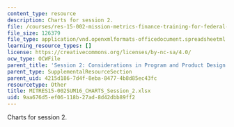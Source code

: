 ```yaml
---
content_type: resource
description: Charts for session 2.
file: /courses/res-15-002-mission-metrics-finance-training-for-federal-credit-program-professionals-summer-2016/9aa676d5ef06118b27ad8d42dbb89ff2_MITRES15-002SUM16_CHARTS_Session_2.xlsx
file_size: 126379
file_type: application/vnd.openxmlformats-officedocument.spreadsheetml.sheet
learning_resource_types: []
license: https://creativecommons.org/licenses/by-nc-sa/4.0/
ocw_type: OCWFile
parent_title: 'Session 2: Considerations in Program and Product Design'
parent_type: SupplementalResourceSection
parent_uid: 4215d186-7d4f-8eba-8477-4b8d85ec43fc
resourcetype: Other
title: MITRES15-002SUM16_CHARTS_Session_2.xlsx
uid: 9aa676d5-ef06-118b-27ad-8d42dbb89ff2
---
```

Charts for session 2.